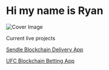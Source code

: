 # Hi my name is Ryan
![Cover Image](https://ryanslater.dev/Images/readme.png)

Current live projects


[Sendle Blockchain Delivery App](https://ryanslater.dev/delivery/index.html)

[UFC Blockchain Betting App](https://ryanslater.dev/betting/index.html)
<!--
**ryanrslater/ryanrslater** is a ✨ _special_ ✨ repository because its `README.md` (this file) appears on your GitHub profile.

Here are some ideas to get you started:

- 🔭 I’m currently working on ...
- 🌱 I’m currently learning ...
- 👯 I’m looking to collaborate on ...
- 🤔 I’m looking for help with ...
- 💬 Ask me about ...
- 📫 How to reach me: ...
- 😄 Pronouns: ...
- ⚡ Fun fact: ...
-->
